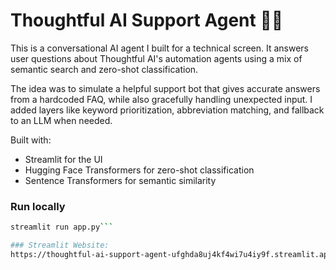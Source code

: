 # Thoughtful AI Support Agent 🧠🤖

This is a conversational AI agent I built for a technical screen. It answers user 
questions about Thoughtful AI's automation agents using a mix of semantic search and 
zero-shot classification.

The idea was to simulate a helpful support bot that gives accurate answers from a 
hardcoded FAQ, while also gracefully handling unexpected input. I added layers like 
keyword prioritization, abbreviation matching, and fallback to an LLM when needed.

Built with:
- Streamlit for the UI
- Hugging Face Transformers for zero-shot classification
- Sentence Transformers for semantic similarity

### Run locally
```bash
streamlit run app.py```

### Streamlit Website:
https://thoughtful-ai-support-agent-ufghda8uj4kf4wi7u4iy9f.streamlit.app/
